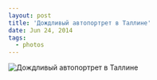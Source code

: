 ```yaml
---
layout: post
title: 'Дождливый автопортрет в Таллине'
date: Jun 24, 2014
tags:
  - photos
---
```


![Дождливый автопортрет в Таллине](photo://1257)
